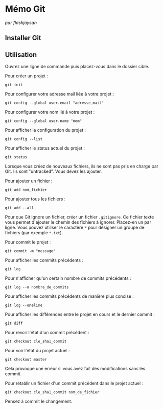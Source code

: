 # Mémo Git

*par flashjaysan*

## Installer Git



## Utilisation

Ouvrez une ligne de commande puis placez-vous dans le dossier cible.

Pour créer un projet :

```
git init
```

Pour configurer votre adresse mail liée à votre projet :

```
git config --global user.email "adresse_mail"
```

Pour configurer votre nom lié à votre projet :

```
git config --global user.name "nom"
```

Pour afficher la configuration du projet :

```
git config --list
```

Pour afficher le status actuel du projet :

```
git status
```

Lorsque vous créez de nouveaux fichiers, ils ne sont pas pris en charge par Git. Ils sont "untracked". Vous devez les ajouter.

Pour ajouter un fichier :

```
git add nom_fichier
```

Pour ajouter tous les fichiers :

```
git add --all
```

Pour que Git ignore un fichier, créer un fichier `.gitignore`. Ce fichier texte vous permet d'ajouter le chemin des fichiers à ignorer. Placez-en un par ligne. Vous pouvez utiliser le caractère `*` pour désigner un groupe de fichiers (par exemple `*.txt`).

Pour commit le projet :

```
git commit -m "message"
```

Pour afficher les commits précédents :

```
git log
```

Pour n'afficher qu'un certain nombre de commits précédents :

```
git log --n nombre_de_commits
```

Pour afficher les commits précédents de manière plus concise :

```
git log --oneline
```

Pour afficher les différences entre le projet en cours et le dernier commit :

```
git diff
```

Pour revoir l'état d'un commit précédent :

```
git checkout cle_sha1_commit
```

Pour voir l'état du projet actuel :

```
git checkout master
```

Cela provoque une erreur si vous avez fait des modifications sans les commit.

Pour rétablir un fichier d'un commit précédent dans le projet actuel :

```
git checkout cle_sha1_commit nom_de_fichier
```

Pensez à commit le changement.








